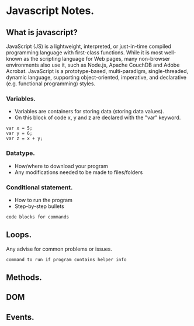 # Javascript Notes.

## What is javascript?

JavaScript (JS) is a lightweight, interpreted, or just-in-time compiled programming language with first-class functions. While it is most well-known as the scripting language for Web pages, many non-browser environments also use it, such as Node.js, Apache CouchDB and Adobe Acrobat. JavaScript is a prototype-based, multi-paradigm, single-threaded, dynamic language, supporting object-oriented, imperative, and declarative (e.g. functional programming) styles.

### Variables.

* Variables are containers for storing data (storing data values).
* On this block of code x, y and z are declared with the "var" keyword.
```
var x = 5;
var y = 6;
var z = x + y;
```

### Datatype.

* How/where to download your program
* Any modifications needed to be made to files/folders

### Conditional statement.

* How to run the program
* Step-by-step bullets
```
code blocks for commands
```

## Loops.

Any advise for common problems or issues.
```
command to run if program contains helper info
```

## Methods.

## DOM

## Events.



